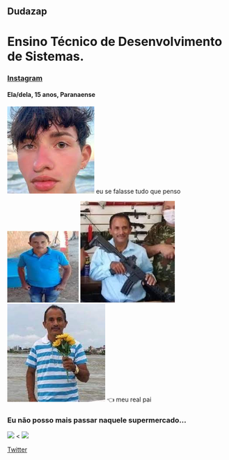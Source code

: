 ## Dudazap
# Ensino Técnico de Desenvolvimento de Sistemas.
### <a href="https://instagram.com?dudar.ramos?igshid=MDM4ZDc5MmU">Instagram</a> 
#### Ela/dela, 15 anos, Paranaense

<img height="200px" src="mitinho.jpeg"> eu se falasse tudo que penso
 
 <img src="images.jpeg"> <img src="minecreft.jpeg">
<img src="download2.jpeg"> :point_left: meu real pai

### Eu não posso mais passar naquele supermercado...
 
<img height="100px" src="https://cdn.jsdelivr.net/gh/devicons/devicon/icons/apple/apple-original.svg" /> < <img height="100px" src="https://cdn.jsdelivr.net/gh/devicons/devicon/icons/twitter/twitter-original.svg" />
          
<a href="https://twitter.com/dudafalaise?s=21&t=jptgZ3_c8cXF0aCsZe9VNQ">Twitter</a>
